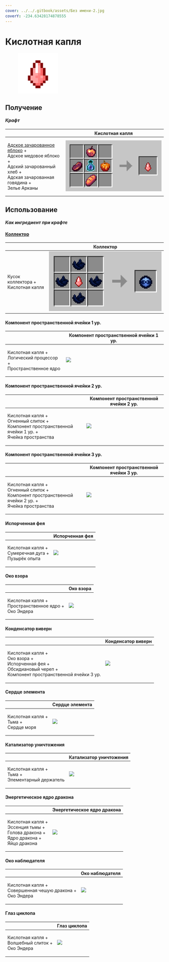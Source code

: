 ```yaml
---
cover: ../../.gitbook/assets/Без имени-2.jpg
coverY: -234.63428174878555
---
```


# Кислотная капля

<figure><img src="../../.gitbook/assets/acid_128.png" alt=""><figcaption></figcaption></figure>

## Получение

#### _Крафт_

|                                                                                                                                                                                                                   | Кислотная капля                     |
| ----------------------------------------------------------------------------------------------------------------------------------------------------------------------------------------------------------------- | ----------------------------------- |
| <p><a href="../materialy/metally-i-mineraly/rudnyi-labradorit.md">Адское зачарованное яблоко</a> +<br>Адское медовое яблоко +<br>Адский зачарованный хлеб +<br>Адская зачарованная говядина +<br>Зелье Арканы</p> | ![](../../.gitbook/assets/acid.png) |

## Использование

#### _Как ингредиент при крафте_

#### [Коллектор](modul-pamyati-8-ur..md)

|                                              | Коллектор                                      |
| -------------------------------------------- | ---------------------------------------------- |
| <p>Кусок коллектора +<br>Кислотная капля</p> | ![](<../../.gitbook/assets/collector (1).png>) |

#### Компонент пространственной ячейки 1 ур.

|                                                                             | Компонент пространственной ячейки 1 ур.                    |
| --------------------------------------------------------------------------- | ---------------------------------------------------------- |
| <p>Кислотная капля +<br>Логический процессор +<br>Пространственное ядро</p> | ![](../../.gitbook/assets/spatial\_cell\_component\_2.png) |

#### Компонент пространственной ячейки 2 ур.

|                                                                                                                   | Компонент пространственной ячейки 2 ур.                     |
| ----------------------------------------------------------------------------------------------------------------- | ----------------------------------------------------------- |
| <p>Кислотная капля +<br>Огненный слиток +<br>Компонент пространственной ячейки 1 ур. +<br>Ячейка пространства</p> | ![](../../.gitbook/assets/spatial\_cell\_component\_16.png) |

#### Компонент пространственной ячейки 3 ур.

|                                                                                                                   | Компонент пространственной ячейки 3 ур.                      |
| ----------------------------------------------------------------------------------------------------------------- | ------------------------------------------------------------ |
| <p>Кислотная капля +<br>Огненный слиток +<br>Компонент пространственной ячейки 2 ур. +<br>Ячейка пространства</p> | ![](../../.gitbook/assets/spatial\_cell\_component\_128.png) |

#### Испорченная фея

|                                                                | Испорченная фея                                 |
| -------------------------------------------------------------- | ----------------------------------------------- |
| <p>Кислотная капля +<br>Сумеречная дуга +<br>Пузырёк опыта</p> | ![](../../.gitbook/assets/corrupted\_pixie.png) |

#### Око взора

|                                                                   | Око взора                                    |
| ----------------------------------------------------------------- | -------------------------------------------- |
| <p>Кислотная капля +<br>Пространственное ядро +<br>Око Эндера</p> | ![](../../.gitbook/assets/watching\_eye.png) |

#### Конденсатор виверн

|                                                                                                                                 | Конденсатор виверн                               |
| ------------------------------------------------------------------------------------------------------------------------------- | ------------------------------------------------ |
| <p>Кислотная капля +<br>Око взора +<br>Испорченная фея +<br>Обсидиановый череп +<br>Компонент пространственной ячейки 3 ур.</p> | ![](../../.gitbook/assets/wyvern\_capacitor.png) |

#### Сердце элемента

|                                                   | Сердце элемента                           |
| ------------------------------------------------- | ----------------------------------------- |
| <p>Кислотная капля +<br>Тьма +<br>Сердце моря</p> | ![](../../.gitbook/assets/item\_life.png) |

#### Катализатор уничтожения

|                                                              | Катализатор уничтожения                              |
| ------------------------------------------------------------ | ---------------------------------------------------- |
| <p>Кислотная капля +<br>Тьма +<br>Элементарный держатель</p> | ![](../../.gitbook/assets/destruction\_catalyst.png) |

#### Энергетическое ядро дракона

|                                                                                                   | Энергетическое ядро дракона                           |
| ------------------------------------------------------------------------------------------------- | ----------------------------------------------------- |
| <p>Кислотная капля +<br>Эссенция тьмы +<br>Голова дракона +<br>Ядро дракона +<br>Яйцо дракона</p> | ![](../../.gitbook/assets/draconic\_energy\_core.png) |

#### Око наблюдателя

|                                                                       | Око наблюдателя                                       |
| --------------------------------------------------------------------- | ----------------------------------------------------- |
| <p>Кислотная капля +<br>Совершенная чешую дракона +<br>Око Эндера</p> | ![](../../.gitbook/assets/call\_of\_the\_watcher.png) |

#### Глаз циклопа

|                                                              | Глаз циклопа                                |
| ------------------------------------------------------------ | ------------------------------------------- |
| <p>Кислотная капля +<br>Волшебный слиток +<br>Око Эндера</p> | ![](../../.gitbook/assets/cyclops\_eye.png) |
